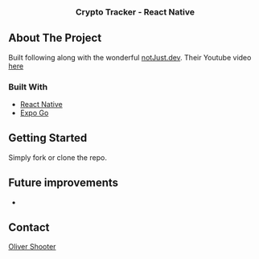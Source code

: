   <h3 align="center">Crypto Tracker - React Native</h3>

<!-- ABOUT THE PROJECT -->

## About The Project

Built following along with the wonderful [notJust.dev](https://www.youtube.com/channel/UCYSa_YLoJokZAwHhlwJntIA). Their Youtube video [here](https://www.youtube.com/watch?v=K6i02mJc8Zc)

### Built With

- [React Native](https://reactnative.dev/)
- [Expo Go](https://expo.dev/client)

## Getting Started

Simply fork or clone the repo.

## Future improvements

-

<!-- CONTACT -->

## Contact

[Oliver Shooter](https://www.olivershooter.me/)
